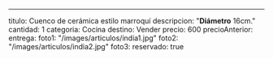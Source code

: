 ---
titulo: Cuenco de cerámica estilo marroquí
descripcion: "**Diámetro** 16cm."
cantidad: 1
categoria: Cocina
destino: Vender
precio: 600
precioAnterior:
entrega:
foto1: "/images/articulos/india1.jpg"
foto2: "/images/articulos/india2.jpg"
foto3:
reservado: true
